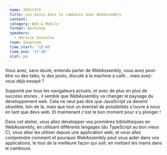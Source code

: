 ```yaml
---
  name: 20d1t3s5
  title: Les mains dans le cambouis avec WebAssembly 
  content:
  category: Web & Mobile
  format: Workshop
  speakers: 
    - Horacio Gonzalez
  room: Showroom
  time_start: '15:45'
  time_end: '17:30'
  slot: pm
---
```

Vous avez, sans doute, entendu parler de WebAssembly, vous avez peut-être vu des talks, lu des posts, discuté à la machine à café... mais avez-vous déjà essayé ?

Supporté par tous les navigateurs actuels, et avec de plus en plus de success stories , il semble que WebAssembly va changer le paysage du développement web. Cela ne veut pas dire que JavaScript va devenir obsolète, loin de là, mais que tout un éventail de possibilités s'ouvre à nous en tant que devs web. Et maintenant c'est le bon moment pour s'y plonger !

Dans cet atelier, vous allez développer vos premières bibliothèques en WebAssembly, en utilisant différents langages (du TypeScript au bon vieux C), vous allez les utiliser depuis une application web, et vous allez comprendre comment et pourquoi WebAssembly peut vous aider dans vos applications, le tout de la meilleure façon qui soit: en mettant les mains dans le cambouis.

